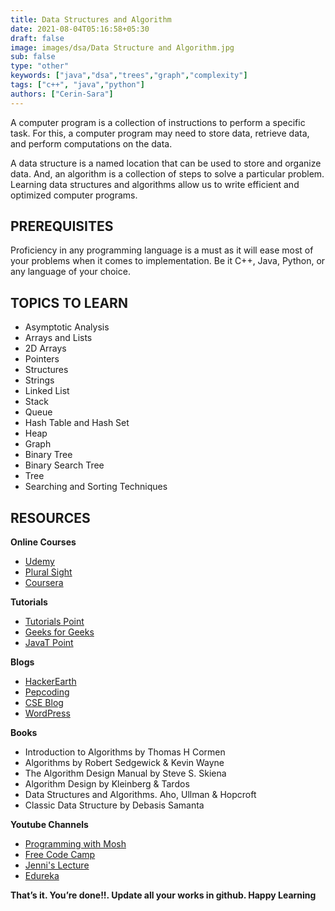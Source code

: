 ```yaml
---
title: Data Structures and Algorithm
date: 2021-08-04T05:16:58+05:30
draft: false
image: images/dsa/Data Structure and Algorithm.jpg
sub: false
type: "other"
keywords: ["java","dsa","trees","graph","complexity"]
tags: ["c++", "java","python"]
authors: ["Cerin-Sara"]
---
```


A computer program is a collection of instructions to perform a specific task. For this, a computer program may need to store data, retrieve data, and perform computations on the data.

A data structure is a named location that can be used to store and organize data. And, an algorithm is a collection of steps to solve a particular problem. Learning data structures and algorithms allow us to write efficient and optimized computer programs.


## PREREQUISITES

Proficiency in any programming language is a must as it will ease most of your problems when it comes to implementation. Be it C++, Java, Python, or any language of your choice.  

## TOPICS TO LEARN

- Asymptotic Analysis
- Arrays and Lists
- 2D Arrays
- Pointers
- Structures
- Strings
- Linked List
- Stack
- Queue
- Hash Table and Hash Set
- Heap
- Graph
- Binary Tree
- Binary Search Tree
- Tree
- Searching and Sorting Techniques



## RESOURCES


**Online Courses**

- [Udemy](https://www.udemy.com/)
- [Plural Sight](https://www.pluralsight.com/courses/ads-part1?clickid=z-vyARVP4xyORfPwUx0Mo3QWUkBUFmQwO3fS2w0&irgwc=1&mpid=1193463&aid=7010a000001xAKZAA2&utm_medium=digital_affiliate&utm_campaign=1193463&utm_source=impactradius)
- [Coursera](https://www.coursera.org/learn/algorithms-part1?ranMID=40328&ranEAID=JVFxdTr9V80&ranSiteID=JVFxdTr9V80-o5dN2eEzfwZAVkF6B7VP5Q&siteID=JVFxdTr9V80-o5dN2eEzfwZAVkF6B7VP5Q&utm_content=10&utm_medium=partners&utm_source=linkshare&utm_campaign=JVFxdTr9V80)

**Tutorials**

- [Tutorials Point](https://www.tutorialspoint.com/data_structures_algorithms/index.htm)
- [Geeks for Geeks](https://www.geeksforgeeks.org/data-structures/)
- [JavaT Point](https://www.javatpoint.com/data-structure-tutorial)

**Blogs**

- [HackerEarth](https://www.hackerearth.com/blog/developers/7-steps-to-improve-your-data-structure-and-algorithm-skills/)
- [Pepcoding](https://www.pepcoding.com/resources/)
- [CSE Blog](http://www.cseblog.com/)
- [WordPress](https://kartikkukreja.wordpress.com/)

**Books**

- Introduction to Algorithms by Thomas H Cormen
- Algorithms by Robert Sedgewick & Kevin Wayne
- The Algorithm Design Manual by Steve S. Skiena
- Algorithm Design by Kleinberg & Tardos
- Data Structures and Algorithms. Aho, Ullman & Hopcroft
- Classic Data Structure by Debasis Samanta


**Youtube Channels**

- [Programming with Mosh](https://www.youtube.com/watch?v=BBpAmxU_NQo)
- [Free Code Camp](https://www.youtube.com/watch?v=8hly31xKli0y)
- [Jenni's Lecture](https://www.youtube.com/watch?v=AT14lCXuMKI&list=PLdo5W4Nhv31bbKJzrsKfMpo_grxuLl8LU)
- [Edureka](https://www.youtube.com/watch?v=ZV1GwGA1QlY)


**That’s it. You’re done!!. Update all your works in github. Happy Learning**
